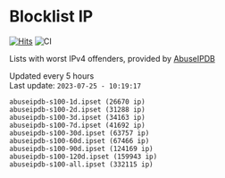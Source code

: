 # Blocklist IP

[![Hits](https://hits.seeyoufarm.com/api/count/incr/badge.svg?url=https%3A%2F%2Fgithub.com%2Fborestad%2Fblocklist-ip%2F&count_bg=%2379C83D&title_bg=%23555555&icon=&icon_color=%23E7E7E7&title=hits&edge_flat=false)](https://hits.seeyoufarm.com)  ![CI](https://img.shields.io/github/workflow/status/borestad/blocklist-ip/CI?style=flat-square)

Lists with worst IPv4 offenders, provided by [AbuseIPDB](https://www.abuseipdb.com/)

<!-- FOOTER-PLACEHOLDER -->
Updated every 5 hours<br>
Last update: `2023-07-25 - 10:19:17`
```
abuseipdb-s100-1d.ipset (26670 ip)
abuseipdb-s100-2d.ipset (31288 ip)
abuseipdb-s100-3d.ipset (34163 ip)
abuseipdb-s100-7d.ipset (41692 ip)
abuseipdb-s100-30d.ipset (63757 ip)
abuseipdb-s100-60d.ipset (67466 ip)
abuseipdb-s100-90d.ipset (124169 ip)
abuseipdb-s100-120d.ipset (159943 ip)
abuseipdb-s100-all.ipset (332115 ip)
```
